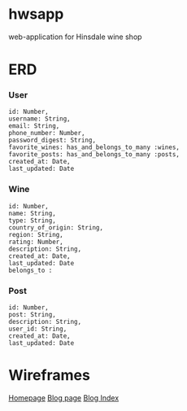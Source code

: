 # hwsapp
web-application for Hinsdale wine shop


# ERD

### User
```
id: Number,
username: String,
email: String,
phone_number: Number,
password_digest: String,
favorite_wines: has_and_belongs_to_many :wines,
favorite_posts: has_and_belongs_to_many :posts,
created_at: Date,
last_updated: Date
```

### Wine
```
id: Number,
name: String,
type: String,
country_of_origin: String,
region: String,
rating: Number,
description: String,
created_at: Date,
last_updated: Date
belongs_to :
```

### Post
```
id: Number,
post: String,
description: String,
user_id: String,
created_at: Date,
last_updated: Date
```


# Wireframes

[Homepage](https://app.moqups.com/snfazal@gmail.com/NUQ7lJcGFD/edit/page/ab42bb62b)
[Blog page](https://app.moqups.com/snfazal@gmail.com/NUQ7lJcGFD/edit/page/a4056f3fe)
[Blog Index](https://app.moqups.com/snfazal@gmail.com/NUQ7lJcGFD/edit/page/a3afaad55)
